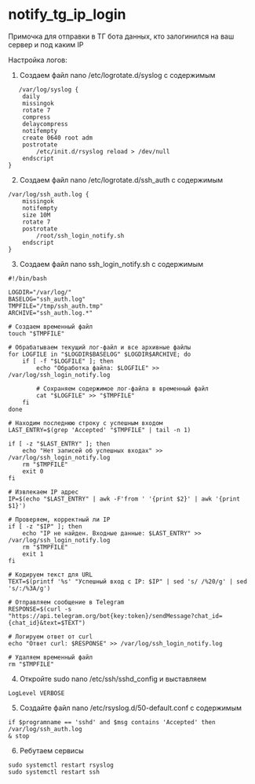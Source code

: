# notify_tg_ip_login
Примочка для отправки в ТГ бота данных, кто залогинился на ваш сервер и под каким IP


Настройка логов:
1) Создаем файл nano /etc/logrotate.d/syslog с содержимым
```
   /var/log/syslog {
    daily
    missingok
    rotate 7
    compress
    delaycompress
    notifempty
    create 0640 root adm
    postrotate
        /etc/init.d/rsyslog reload > /dev/null
    endscript
}
```
2) Создаем файл nano /etc/logrotate.d/ssh_auth с содержимым 
```
/var/log/ssh_auth.log {
    missingok
    notifempty
    size 10M
    rotate 7
    postrotate
        /root/ssh_login_notify.sh
    endscript
}
```
3) Создаем файл nano ssh_login_notify.sh с содержимым
```
#!/bin/bash

LOGDIR="/var/log/"
BASELOG="ssh_auth.log"
TMPFILE="/tmp/ssh_auth.tmp"
ARCHIVE="ssh_auth.log.*"

# Создаем временный файл
touch "$TMPFILE"

# Обрабатываем текущий лог-файл и все архивные файлы
for LOGFILE in "$LOGDIR$BASELOG" $LOGDIR$ARCHIVE; do
    if [ -f "$LOGFILE" ]; then
        echo "Обработка файла: $LOGFILE" >> /var/log/ssh_login_notify.log

        # Сохраняем содержимое лог-файла в временный файл
        cat "$LOGFILE" >> "$TMPFILE"
    fi
done

# Находим последнюю строку с успешным входом
LAST_ENTRY=$(grep 'Accepted' "$TMPFILE" | tail -n 1)

if [ -z "$LAST_ENTRY" ]; then
    echo "Нет записей об успешных входах" >> /var/log/ssh_login_notify.log
    rm "$TMPFILE"
    exit 0
fi

# Извлекаем IP адрес
IP=$(echo "$LAST_ENTRY" | awk -F'from ' '{print $2}' | awk '{print $1}')

# Проверяем, корректный ли IP
if [ -z "$IP" ]; then
    echo "IP не найден. Входные данные: $LAST_ENTRY" >> /var/log/ssh_login_notify.log
    rm "$TMPFILE"
    exit 1
fi

# Кодируем текст для URL
TEXT=$(printf '%s' "Успешный вход с IP: $IP" | sed 's/ /%20/g' | sed 's/:/%3A/g')

# Отправляем сообщение в Telegram
RESPONSE=$(curl -s "https://api.telegram.org/bot{key:token}/sendMessage?chat_id={chat_id}&text=$TEXT")

# Логируем ответ от curl
echo "Ответ curl: $RESPONSE" >> /var/log/ssh_login_notify.log

# Удаляем временный файл
rm "$TMPFILE"

```
4) Откройте sudo nano /etc/ssh/sshd_config и выставляем
```
LogLevel VERBOSE
```
5) Создайте файл nano /etc/rsyslog.d/50-default.conf с содержимым
```
if $programname == 'sshd' and $msg contains 'Accepted' then /var/log/ssh_auth.log
& stop
```
6) Ребутаем сервисы
```
sudo systemctl restart rsyslog
sudo systemctl restart ssh

```

